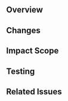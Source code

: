 ## Overview
<!-- Briefly explain the purpose and summary of this PR. -->

## Changes
<!--
    List the specific changes or fixes made in this PR.
    
    - Change 1
    - Change 2
    - Change 3
-->

## Impact Scope
<!-- Describe the areas affected by this PR and any potential impact on other features. -->

## Testing
<!--
    List the test cases and methods or screenShot used to verify this PR.
    
    - [x] Test Case 1
    - [x] Test Case 2
    - [x] Test Case 3
-->

## Related Issues
<!--
    Link any related issues or tasks associated with this PR.
    
    - Related Issue: #123
-->
